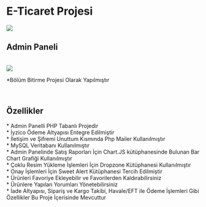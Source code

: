 # E-Ticaret Projesi
<img src="https://i.hizliresim.com/1vo3sm2.png" border="0"> 
<br>
<h2>Admin Paneli</h2> <br>
<img src="https://i.hizliresim.com/i28565o.PNG" border="0">
<p>*Bölüm Bitirme Projesi Olarak Yapılmıştır</p> <br>
<h2>Özellikler</h2>
* Admin Panelli PHP Tabanlı Projedir <br>
* İyzico Ödeme Altyapısı Entegre Edilmiştir <br>
* İletişim ve Şifremi Unuttum Kısmında Php Mailer Kullanılmıştır <br>
* MySQL Veritabanı Kullanılmıştır <br>
* Admin Panelinde Satış Raporları İçin Chart.JS kütüphanesinde Bulunan Bar Chart Grafiği Kullanılmıştır <br>
* Çoklu Resim Yükleme İşlemleri İçin Dropzone Kütüphanesi Kullanılmıştır <br>
* Onay İşlemleri İçin Sweet Alert Kütüphanesi Tercih Edilmiştir <br>
* Ürünleri Favoriye Ekleyebilir ve Favorilerden Kaldırabilirsiniz <br>
* Ürünlere Yapılan Yorumları Yönetebilirsiniz <br>
* İade Altyapısı, Sipariş ve Kargo Takibi, Havale/EFT ile Ödeme İşlemleri Gibi Özellikler Bu Proje İçerisinde Mevcuttur 
